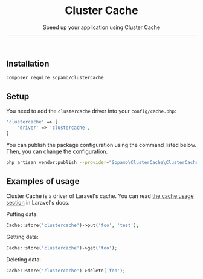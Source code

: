 
<div align="center">
<h1>Cluster Cache</h1>
Speed up your application using Cluster Cache 
</div>
<hr>
<br />

## Installation
```bash
composer require sopamo/clustercache
```

## Setup
You need to add the `clustercache` driver into your `config/cache.php`:
```php
'clustercache' => [
    'driver' => 'clustercache',
]
```

You can publish the package configuration using the command listed below. Then, you can change the configuration.
```bash
php artisan vendor:publish --provider="Sopamo\ClusterCache\ClusterCacheServiceProvider" --tag="config"
```

## Examples of usage
Cluster Cache is a driver of Laravel's cache. You can read [the cache usage section](https://laravel.com/docs/9.x/cache#cache-usage) in Laravel's docs.

Putting data:
```php
Cache::store('clustercache')->put('foo', 'test');
```
Getting data:
```php
Cache::store('clustercache')->get('foo');
```
Deleting data:
```php
Cache::store('clustercache')->delete('foo');
```